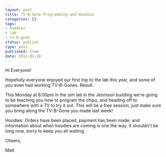 ```yaml
---
layout: post
title: TV-B-Gone Programming and Hoodies
categories: []
tags:
- hoodies
- lab
- tv-b-gone
status: publish
type: post
published: true
date: 2012-01-28
---
```

Hi Everyone!

Hopefully everyone enjoyed our first trip to the lab this year, and some of
you even had working TV-B-Gones. Result.

This Monday at 6.00pm in the sim lab in the Jennison building we're going
to be teaching you how to program the chips, and heading off to somewhere
with a TV to try it out. This will be a free session, just make sure you
bring along the TV-B-Gone you made last week!

Hoodies: Orders have been placed, payment has been made, and information
about when hoodies are coming is one the way. It shouldn't be long now,
sorry to keep you all waiting.

Cheers,

Matt

